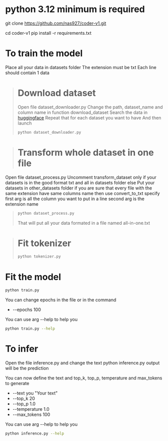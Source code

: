 # python 3.12 minimum is required

git clone https://github.com/nas927/coder-v1.git

cd coder-v1
pip install -r requirements.txt

# To train the model 

Place all your data in datasets folder
The extension must be txt
Each line should contain 1 data

> # Download dataset
>
> Open file dataset_downloader.py
> Change the path, dataset_name and column name in function download_dataset
> Search the data in [huggingface](https://huggingface.co/datasets)
> Repeat that for each dataset you want to have 
> And then launch
> ```sh
> python dataset_downloader.py
> ```

> # Transform whole dataset in one file
Open file dataset_process.py
Uncomment transform_dataset only if your datasets is in the good format txt and all in datasets folder
else
Put your datasets in other_datasets folder if you are sure that every file with the same extension have same columns name then use convert_to_txt specify first arg is all the column you want to put in a line second arg is the extension name 
> ```sh
> python dataset_process.py
> ```
> That will put all your data formated in a file named all-in-one.txt

> # Fit tokenizer
> ```sh
> python tokenizer.py
>

# Fit the model
```sh
python train.py
```
You can change epochs in the file or in the command
- --epochs 100

You can use arg --help to help you
```sh
python train.py --help
```

# To infer

Open the file inference.py and change the text
python inference.py
output will be the prediction

You can now define the text and top_k, top_p, temperature and max_tokens to generate
- --text you "Your text"
- --top_k 20
- --top_p 1.0
- --temperature 1.0
- --max_tokens 100

You can use arg --help to help you

```sh
python inference.py --help
```